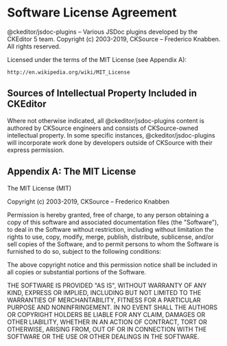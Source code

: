 Software License Agreement
==========================

@ckeditor/jsdoc-plugins – Various JSDoc plugins developed by the CKEditor 5 team.
Copyright (c) 2003-2019, CKSource – Frederico Knabben. All rights reserved.

Licensed under the terms of the MIT License (see Appendix A):

	http://en.wikipedia.org/wiki/MIT_License

Sources of Intellectual Property Included in CKEditor
-----------------------------------------------------

Where not otherwise indicated, all @ckeditor/jsdoc-plugins content is authored by CKSource engineers and consists of CKSource-owned intellectual property. In some specific instances, @ckeditor/jsdoc-plugins will incorporate work done by developers outside of CKSource with their express permission.

Appendix A: The MIT License
---------------------------

The MIT License (MIT)

Copyright (c) 2003-2019, CKSource – Frederico Knabben

Permission is hereby granted, free of charge, to any person obtaining a copy
of this software and associated documentation files (the "Software"), to deal
in the Software without restriction, including without limitation the rights
to use, copy, modify, merge, publish, distribute, sublicense, and/or sell
copies of the Software, and to permit persons to whom the Software is
furnished to do so, subject to the following conditions:

The above copyright notice and this permission notice shall be included in
all copies or substantial portions of the Software.

THE SOFTWARE IS PROVIDED "AS IS", WITHOUT WARRANTY OF ANY KIND, EXPRESS OR
IMPLIED, INCLUDING BUT NOT LIMITED TO THE WARRANTIES OF MERCHANTABILITY,
FITNESS FOR A PARTICULAR PURPOSE AND NONINFRINGEMENT. IN NO EVENT SHALL THE
AUTHORS OR COPYRIGHT HOLDERS BE LIABLE FOR ANY CLAIM, DAMAGES OR OTHER
LIABILITY, WHETHER IN AN ACTION OF CONTRACT, TORT OR OTHERWISE, ARISING FROM,
OUT OF OR IN CONNECTION WITH THE SOFTWARE OR THE USE OR OTHER DEALINGS IN
THE SOFTWARE.
